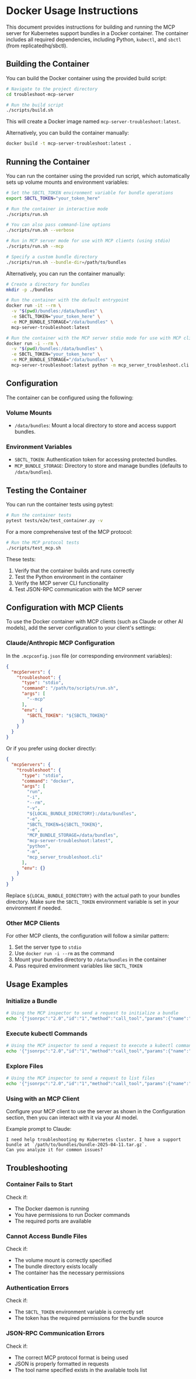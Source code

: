 # Docker Usage Instructions

This document provides instructions for building and running the MCP server for Kubernetes support bundles in a Docker container. The container includes all required dependencies, including Python, `kubectl`, and `sbctl` (from replicatedhq/sbctl).

## Building the Container

You can build the Docker container using the provided build script:

```bash
# Navigate to the project directory
cd troubleshoot-mcp-server

# Run the build script
./scripts/build.sh
```

This will create a Docker image named `mcp-server-troubleshoot:latest`.

Alternatively, you can build the container manually:

```bash
docker build -t mcp-server-troubleshoot:latest .
```

## Running the Container

You can run the container using the provided run script, which automatically sets up volume mounts and environment variables:

```bash
# Set the SBCTL_TOKEN environment variable for bundle operations
export SBCTL_TOKEN="your_token_here"

# Run the container in interactive mode
./scripts/run.sh

# You can also pass command-line options
./scripts/run.sh --verbose

# Run in MCP server mode for use with MCP clients (using stdio)
./scripts/run.sh --mcp

# Specify a custom bundle directory
./scripts/run.sh --bundle-dir=/path/to/bundles
```

Alternatively, you can run the container manually:

```bash
# Create a directory for bundles
mkdir -p ./bundles

# Run the container with the default entrypoint
docker run -it --rm \
  -v "$(pwd)/bundles:/data/bundles" \
  -e SBCTL_TOKEN="your_token_here" \
  -e MCP_BUNDLE_STORAGE="/data/bundles" \
  mcp-server-troubleshoot:latest

# Run the container with the MCP server stdio mode for use with MCP clients
docker run -i --rm \
  -v "$(pwd)/bundles:/data/bundles" \
  -e SBCTL_TOKEN="your_token_here" \
  -e MCP_BUNDLE_STORAGE="/data/bundles" \
  mcp-server-troubleshoot:latest python -m mcp_server_troubleshoot.cli
```

## Configuration

The container can be configured using the following:

### Volume Mounts

- `/data/bundles`: Mount a local directory to store and access support bundles.

### Environment Variables

- `SBCTL_TOKEN`: Authentication token for accessing protected bundles.
- `MCP_BUNDLE_STORAGE`: Directory to store and manage bundles (defaults to `/data/bundles`).

## Testing the Container

You can run the container tests using pytest:

```bash
# Run the container tests
pytest tests/e2e/test_container.py -v
```

For a more comprehensive test of the MCP protocol:

```bash
# Run the MCP protocol tests
./scripts/test_mcp.sh
```

These tests:
1. Verify that the container builds and runs correctly
2. Test the Python environment in the container
3. Verify the MCP server CLI functionality
4. Test JSON-RPC communication with the MCP server

## Configuration with MCP Clients

To use the Docker container with MCP clients (such as Claude or other AI models), add the server configuration to your client's settings:

### Claude/Anthropic MCP Configuration

In the `.mcpconfig.json` file (or corresponding environment variables):

```json
{
  "mcpServers": {
    "troubleshoot": {
      "type": "stdio",
      "command": "/path/to/scripts/run.sh",
      "args": [
        "--mcp"
      ],
      "env": {
        "SBCTL_TOKEN": "${SBCTL_TOKEN}"
      }
    }
  }
}
```

Or if you prefer using docker directly:

```json
{
  "mcpServers": {
    "troubleshoot": {
      "type": "stdio",
      "command": "docker",
      "args": [
        "run",
        "-i",
        "--rm",
        "-v", 
        "${LOCAL_BUNDLE_DIRECTORY}:/data/bundles",
        "-e",
        "SBCTL_TOKEN=${SBCTL_TOKEN}",
        "-e",
        "MCP_BUNDLE_STORAGE=/data/bundles",
        "mcp-server-troubleshoot:latest",
        "python",
        "-m",
        "mcp_server_troubleshoot.cli"
      ],
      "env": {}
    }
  }
}
```

Replace `${LOCAL_BUNDLE_DIRECTORY}` with the actual path to your bundles directory. Make sure the `SBCTL_TOKEN` environment variable is set in your environment if needed.

### Other MCP Clients

For other MCP clients, the configuration will follow a similar pattern:

1. Set the server type to `stdio`
2. Use `docker run -i --rm` as the command
3. Mount your bundles directory to `/data/bundles` in the container
4. Pass required environment variables like `SBCTL_TOKEN`

## Usage Examples

### Initialize a Bundle

```bash
# Using the MCP inspector to send a request to initialize a bundle
echo '{"jsonrpc":"2.0","id":"1","method":"call_tool","params":{"name":"initialize_bundle","arguments":{"source":"/data/bundles/bundle.tar.gz"}}}' | ./scripts/run.sh --mcp
```

### Execute kubectl Commands

```bash
# Using the MCP inspector to send a request to execute a kubectl command
echo '{"jsonrpc":"2.0","id":"1","method":"call_tool","params":{"name":"kubectl","arguments":{"command":"get pods"}}}' | ./scripts/run.sh --mcp
```

### Explore Files

```bash
# Using the MCP inspector to send a request to list files
echo '{"jsonrpc":"2.0","id":"1","method":"call_tool","params":{"name":"list_files","arguments":{"path":"/"}}}' | ./scripts/run.sh --mcp
```

### Using with an MCP Client

Configure your MCP client to use the server as shown in the Configuration section, then you can interact with it via your AI model.

Example prompt to Claude:
```
I need help troubleshooting my Kubernetes cluster. I have a support bundle at `/path/to/bundles/bundle-2025-04-11.tar.gz`. 
Can you analyze it for common issues?
```

## Troubleshooting

### Container Fails to Start

Check if:
- The Docker daemon is running
- You have permissions to run Docker commands
- The required ports are available

### Cannot Access Bundle Files

Check if:
- The volume mount is correctly specified
- The bundle directory exists locally
- The container has the necessary permissions

### Authentication Errors

Check if:
- The `SBCTL_TOKEN` environment variable is correctly set
- The token has the required permissions for the bundle source

### JSON-RPC Communication Errors

Check if:
- The correct MCP protocol format is being used
- JSON is properly formatted in requests
- The tool name specified exists in the available tools list